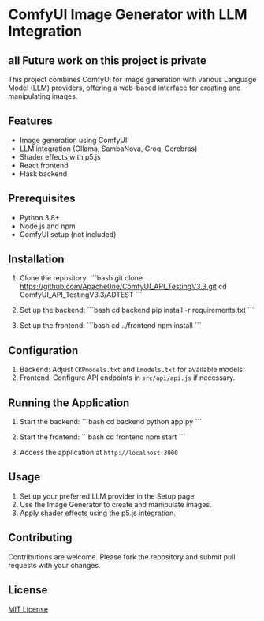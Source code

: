 # ComfyUI Image Generator with LLM Integration
## all Future work on this project is private 
This project combines ComfyUI for image generation with various Language Model (LLM) providers, offering a web-based interface for creating and manipulating images.

## Features

- Image generation using ComfyUI
- LLM integration (Ollama, SambaNova, Groq, Cerebras)
- Shader effects with p5.js
- React frontend
- Flask backend

## Prerequisites

- Python 3.8+
- Node.js and npm
- ComfyUI setup (not included)

## Installation

1. Clone the repository:
   \`\`\`bash
   git clone https://github.com/Apache0ne/ComfyUI_API_TestingV3.3.git
   cd ComfyUI_API_TestingV3.3/ADTEST
   \`\`\`

2. Set up the backend:
   \`\`\`bash
   cd backend
   pip install -r requirements.txt
   \`\`\`

3. Set up the frontend:
   \`\`\`bash
   cd ../frontend
   npm install
   \`\`\`

## Configuration

1. Backend: Adjust `CKPmodels.txt` and `Lmodels.txt` for available models.
2. Frontend: Configure API endpoints in `src/api/api.js` if necessary.

## Running the Application

1. Start the backend:
   \`\`\`bash
   cd backend
   python app.py
   \`\`\`

2. Start the frontend:
   \`\`\`bash
   cd frontend
   npm start
   \`\`\`

3. Access the application at `http://localhost:3000`

## Usage

1. Set up your preferred LLM provider in the Setup page.
2. Use the Image Generator to create and manipulate images.
3. Apply shader effects using the p5.js integration.

## Contributing

Contributions are welcome. Please fork the repository and submit pull requests with your changes.

## License

[MIT License](LICENSE)
